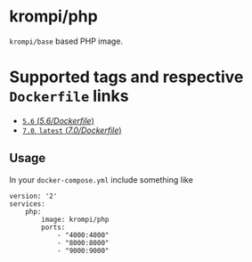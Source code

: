 # krompi/php

`krompi/base` based PHP image.

# Supported tags and respective `Dockerfile` links

- [`5.6` (*5.6/Dockerfile*)](https://github.com/krompi/docker/blob/master/php5/Dockerfile)
- [`7.0`, `latest` (*7.0/Dockerfile*)](https://github.com/krompi/docker/blob/master/php/Dockerfile)

## Usage

In your `docker-compose.yml` include something like

    version: '2'
    services:
        php:
            image: krompi/php
            ports:
                - "4000:4000"
                - "8000:8000"
                - "9000:9000"
